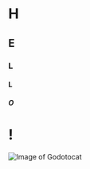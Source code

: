 # H
## E
### L
#### L
##### O
# !
![Image of Godotocat](https://octodex.github.com/images/godotocat.png)
